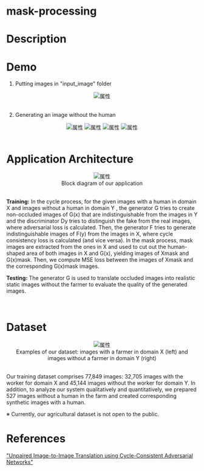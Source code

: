 # mask-processing

# Description


# Demo

1. Putting images in "input_image" folder

<div align="center">
<img src="https://github.com/hiroyasuakada/mask-processing/blob/master/demo/input_image/test.jpg" alt="属性" title="タイトル">
</div>

<br>

2. Generating an image without the human

<div align="center">
  <img src="https://github.com/hiroyasuakada/mask-processing/blob/master/demo/output_image/image_with_full_prediction/test.jpg" alt="属性" title="タイトル">
<img src="https://github.com/hiroyasuakada/mask-processing/blob/master/demo/output_image/image_with_mask_cropped/test.jpg" alt="属性" title="タイトル">
  
<img src="https://github.com/hiroyasuakada/mask-processing/blob/master/demo/output_image/binary_mask/test.jpg" alt="属性" title="タイトル">
<img src="https://github.com/hiroyasuakada/mask-processing/blob/master/demo/output_image/cropped_figure/test.jpg" alt="属性" title="タイトル">
</div>

<br>

# Application Architecture

<div align="center">
<img src="https://github.com/hiroyasuakada/dynamic-object-removal-with-unpaired-images/blob/master/demo/GraphicalAbstract1.png" alt="属性" title="タイトル">
</div>

<div align="center">
Block diagram of our application
</div>

<br>

**Training:** In the cycle process, for the given images with a human in
domain X and images without a human in domain Y , the generator G tries to create non-occluded images of G(x) that are
indistinguishable from the images in Y and the discriminator Dy tries to distinguish the fake from the real images, where
adversarial loss is calculated. Then, the generator F tries to generate indistinguishable images of F(y) from the images
in X, where cycle consistency loss is calculated (and vice versa). In the mask process, mask images are extracted from
the ones in X and used to cut out the human-shaped area of both images in X and G(x), yielding images of Xmask and
G(x)mask. Then, we compute MSE loss between the images of Xmask and the corresponding G(x)mask images. 

**Testing:** The generator G is used to translate occluded images into realistic static images without the farmer to evaluate the quality
of the generated images.

<br>

# Dataset

<div align="center">
<img src="https://github.com/hiroyasuakada/dynamic-object-removal-with-unpaired-images/blob/master/demo/domain_X_Y_small.png" alt="属性" title="タイトル">
</div>

<div align="center">
Examples of our dataset: images with a farmer in domain X (left) and images without a farmer in domain Y (right)
</div>

<br>

Our training dataset comprises 77,849 images: 32,705 images with the worker for domain X and 45,144 images without the worker for domain Y. 
In addition, to analyze our system qualitatively and quantitatively, we prepared 527 images without a human in the farm 
and created corresponding synthetic images with a human.

※ Currently, our agricultural dataset is not open to the public.

<!--

# Usage

## 1. 

## 2. 

-->

# References
["Unpaired Image-to-Image Translation using Cycle-Consistent Adversarial Networks"](https://arxiv.org/abs/1703.10593)

